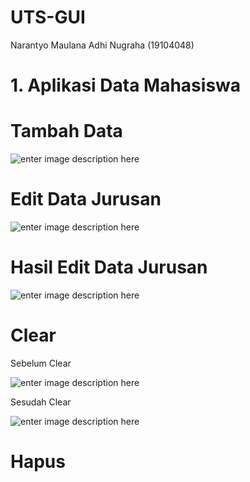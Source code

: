 # UTS-GUI
Narantyo Maulana Adhi Nugraha (19104048)

# 1. Aplikasi Data Mahasiswa
# Tambah Data
![enter image description here](https://i.ibb.co/rdRwRZK/1.png)

# Edit Data Jurusan
![enter image description here](https://i.ibb.co/3C2SJbn/2.png)

# Hasil Edit Data Jurusan
![enter image description here](https://i.ibb.co/nksKyF8/3.png)

# Clear
Sebelum Clear

![enter image description here](https://i.ibb.co/3dLv5PX/4.png)

Sesudah Clear

![enter image description here](https://i.ibb.co/CMxBxxc/5.png)

# Hapus
